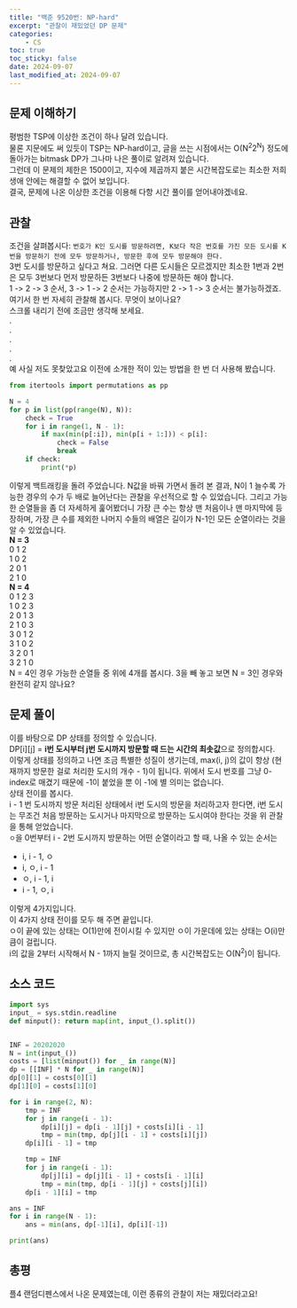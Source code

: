 ```yaml
---
title: "백준 9520번: NP-hard"
excerpt: "관찰이 재밌었던 DP 문제"
categories:
    - CS
toc: true
toc_sticky: false
date: 2024-09-07
last_modified_at: 2024-09-07
---
```

## 문제 이해하기
평범한 TSP에 이상한 조건이 하나 달려 있습니다.  
물론 지문에도 써 있듯이 TSP는 NP-hard이고, 글을 쓰는 시점에서는 O(N<sup>2</sup>2<sup>N</sup>) 정도에 돌아가는 bitmask DP가 그나마 나은 풀이로 알려져 있습니다.  
그런데 이 문제의 제한은 1500이고, 지수에 제곱까지 붙은 시간복잡도로는 최소한 저희 생애 안에는 해결할 수 없어 보입니다.  
결국, 문제에 나온 이상한 조건을 이용해 다항 시간 풀이를 얻어내야겠네요.

## 관찰
조건을 살펴봅시다: `번호가 K인 도시를 방문하려면, K보다 작은 번호를 가진 모든 도시를 K번을 방문하기 전에 모두 방문하거나, 방문한 후에 모두 방문해야 한다.`  
3번 도시를 방문하고 싶다고 쳐요. 그러면 다른 도시들은 모르겠지만 최소한 1번과 2번은 모두 3번보다 먼저 방문하든 3번보다 나중에 방문하든 해야 합니다.  
1 -> 2 -> 3 순서, 3 -> 1 -> 2 순서는 가능하지만 2 -> 1 -> 3 순서는 불가능하겠죠.  
여기서 한 번 자세히 관찰해 봅시다. 무엇이 보이나요?  
스크롤 내리기 전에 조금만 생각해 보세요.  
.  
.  
.  
.  
.  
예 사실 저도 못찾았고요 이전에 소개한 적이 있는 방법을 한 번 더 사용해 봤습니다.  
```py
from itertools import permutations as pp

N = 4
for p in list(pp(range(N), N)):
    check = True
    for i in range(1, N - 1):
        if max(min(p[:i]), min(p[i + 1:])) < p[i]:
            check = False
            break
    if check:
        print(*p)
```
이렇게 백트래킹을 돌려 주었습니다.
N값을 바꿔 가면서 돌려 본 결과, N이 1 늘수록 가능한 경우의 수가 두 배로 늘어난다는 관찰을 우선적으로 할 수 있었습니다.
그리고 가능한 순열들을 좀 더 자세하게 훑어봤더니 가장 큰 수는 항상 맨 처음이나 맨 마지막에 등장하며, 가장 큰 수를 제외한 나머지 수들의 배열은 길이가 N-1인 모든 순열이라는 것을 알 수 있었습니다.  
**N = 3**  
0 1 2  
1 0 2  
2 0 1  
2 1 0  
**N = 4**  
0 1 2 3  
1 0 2 3  
2 0 1 3  
2 1 0 3  
3 0 1 2  
3 1 0 2  
3 2 0 1  
3 2 1 0  
N = 4인 경우 가능한 순열들 중 위에 4개를 봅시다. 3을 빼 놓고 보면 N = 3인 경우와 완전히 같지 않나요?  

## 문제 풀이
이를 바탕으로 DP 상태를 정의할 수 있습니다.  
DP[i][j] = **i번 도시부터 j번 도시까지 방문할 때 드는 시간의 최솟값**으로 정의합시다.  
이렇게 상태를 정의하고 나면 조금 특별한 성질이 생기는데, max(i, j)의 값이 항상 (현재까지 방문한 걸로 처리한 도시의 개수 - 1)이 됩니다. 위에서 도시 번호를 그냥 0-index로 매겼기 때문에 -1이 붙었을 뿐 이 -1에 별 의미는 없습니다.  
상태 전이를 봅시다.  
i - 1 번 도시까지 방문 처리된 상태에서 i번 도시의 방문을 처리하고자 한다면, i번 도시는 무조건 처음 방문하는 도시거나 마지막으로 방문하는 도시여야 한다는 것을 위 관찰을 통해 얻었습니다.  
`ㅇ`을 0번부터 i - 2번 도시까지 방문하는 어떤 순열이라고 할 때, 나올 수 있는 순서는  
- i, i - 1, ㅇ
- i, ㅇ, i - 1
- ㅇ, i - 1, i
- i - 1, ㅇ, i

이렇게 4가지입니다.  
이 4가지 상태 전이를 모두 해 주면 끝입니다.  
ㅇ이 끝에 있는 상태는 O(1)만에 전이시킬 수 있지만 ㅇ이 가운데에 있는 상태는 O(i)만큼이 걸립니다.  
i의 값을 2부터 시작해서 N - 1까지 늘릴 것이므로, 총 시간복잡도는 O(N<sup>2</sup>)이 됩니다.  

## 소스 코드
```py
import sys
input_ = sys.stdin.readline
def minput(): return map(int, input_().split())


INF = 20202020
N = int(input_())
costs = [list(minput()) for _ in range(N)]
dp = [[INF] * N for _ in range(N)]
dp[0][1] = costs[0][1]
dp[1][0] = costs[1][0]

for i in range(2, N):
    tmp = INF
    for j in range(i - 1):
        dp[i][j] = dp[i - 1][j] + costs[i][i - 1]
        tmp = min(tmp, dp[j][i - 1] + costs[i][j])
    dp[i][i - 1] = tmp

    tmp = INF
    for j in range(i - 1):
        dp[j][i] = dp[j][i - 1] + costs[i - 1][i]
        tmp = min(tmp, dp[i - 1][j] + costs[j][i])
    dp[i - 1][i] = tmp

ans = INF
for i in range(N - 1):
    ans = min(ans, dp[-1][i], dp[i][-1])

print(ans)
```

## 총평
플4 랜덤디펜스에서 나온 문제였는데, 이런 종류의 관찰이 저는 재밌더라고요!
